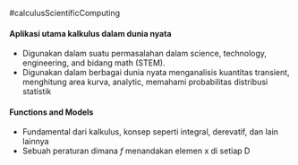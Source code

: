 #calculusScientificComputing

#### Aplikasi utama kalkulus dalam dunia nyata
- Digunakan dalam suatu permasalahan dalam science, technology, engineering, and bidang math (STEM).
- Digunakan dalam berbagai dunia nyata menganalisis kuantitas transient, menghitung area kurva, analytic, memahami probabilitas distribusi statistik

#### Functions and Models
- Fundamental dari kalkulus, konsep seperti integral, derevatif, dan lain lainnya
- Sebuah peraturan  dimana $f$ menandakan elemen x di setiap D 